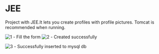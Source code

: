 # JEE
Project with JEE.It lets you create profiles with profile pictures.
Tomcat is recommended when running.

![1](https://i.imgur.com/QXj10vh.png) - Fill the form
![2](https://i.imgur.com/afSa9lT.png) - Created successfully

<!--![2](https://i.imgur.com/U657Q9m.png) - Created successfully-->
![3](https://i.imgur.com/e82B6em.png) - Successfully inserted to mysql db
